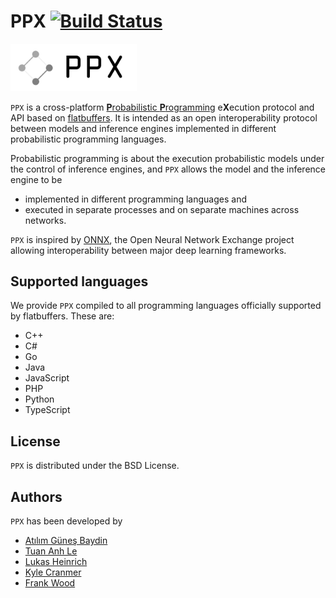 # PPX [![Build Status](https://travis-ci.org/probprog/ppx.svg?branch=master)](https://travis-ci.org/probprog/ppx)

<p align="left"><img width="40%" src="docs/ppx_logo.png" /></p>

`PPX` is a cross-platform [**P**robabilistic **P**rogramming](http://www.probabilistic-programming.org) e**X**ecution protocol and API based on [flatbuffers](https://google.github.io/flatbuffers/). It is intended as an open interoperability protocol between models and inference engines implemented in different probabilistic programming languages.

Probabilistic programming is about the execution probabilistic models under the control of inference engines, and `PPX` allows the model and the inference engine to be
* implemented in different programming languages and
* executed in separate processes and on separate machines across networks.

`PPX` is inspired by [ONNX](https://onnx.ai/), the Open Neural Network Exchange project allowing interoperability between major deep learning frameworks.

## Supported languages

We provide `PPX` compiled to all programming languages officially supported by flatbuffers. These are:

* C++
* C#
* Go
* Java
* JavaScript
* PHP
* Python
* TypeScript

## License

`PPX` is distributed under the BSD License.

## Authors

`PPX` has been developed by 

* [Atılım Güneş Baydin](http://www.robots.ox.ac.uk/~gunes/)
* [Tuan Anh Le](http://www.tuananhle.co.uk/) 
* [Lukas Heinrich](http://www.lukasheinrich.com/)
* [Kyle Cranmer](http://theoryandpractice.org/)
* [Frank Wood](http://www.cs.ubc.ca/~fwood/index.html)
